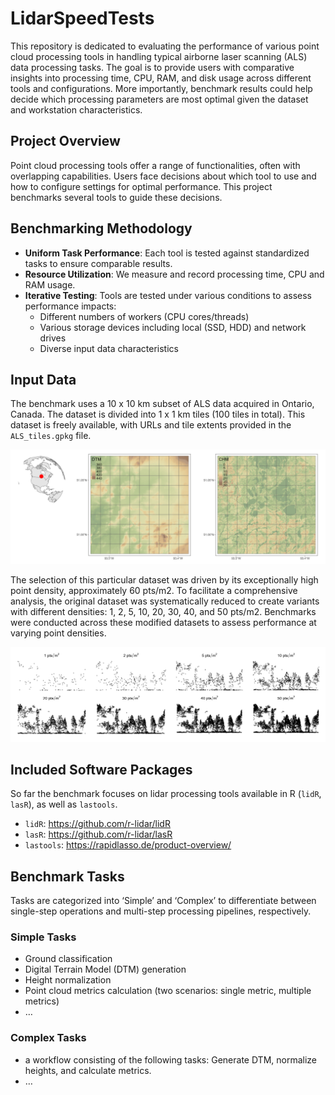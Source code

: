 
<!-- README.md is generated from README.Rmd. Please edit that file -->

# LidarSpeedTests

This repository is dedicated to evaluating the performance of various
point cloud processing tools in handling typical airborne laser scanning
(ALS) data processing tasks. The goal is to provide users with
comparative insights into processing time, CPU, RAM, and disk usage
across different tools and configurations. More importantly, benchmark
results could help decide which processing parameters are most optimal
given the dataset and workstation characteristics.

## Project Overview

Point cloud processing tools offer a range of functionalities, often
with overlapping capabilities. Users face decisions about which tool to
use and how to configure settings for optimal performance. This project
benchmarks several tools to guide these decisions.

## Benchmarking Methodology

- **Uniform Task Performance**: Each tool is tested against standardized
  tasks to ensure comparable results.
- **Resource Utilization**: We measure and record processing time, CPU
  and RAM usage.
- **Iterative Testing**: Tools are tested under various conditions to
  assess performance impacts:
  - Different numbers of workers (CPU cores/threads)
  - Various storage devices including local (SSD, HDD) and network
    drives
  - Diverse input data characteristics

## Input Data

The benchmark uses a 10 x 10 km subset of ALS data acquired in Ontario,
Canada. The dataset is divided into 1 x 1 km tiles (100 tiles in total).
This dataset is freely available, with URLs and tile extents provided in
the `ALS_tiles.gpkg` file.

![](graphics/data.png)

The selection of this particular dataset was driven by its exceptionally
high point density, approximately 60 pts/m2. To facilitate a
comprehensive analysis, the original dataset was systematically reduced
to create variants with different densities: 1, 2, 5, 10, 20, 30, 40,
and 50 pts/m2. Benchmarks were conducted across these modified datasets
to assess performance at varying point densities.

![](graphics/data_density_crossections.png)

## Included Software Packages

So far the benchmark focuses on lidar processing tools available in R
(`lidR`, `lasR`), as well as `lastools`.

- `lidR`: <https://github.com/r-lidar/lidR>
- `lasR`: <https://github.com/r-lidar/lasR>
- `lastools`: <https://rapidlasso.de/product-overview/>

## Benchmark Tasks

Tasks are categorized into ‘Simple’ and ‘Complex’ to differentiate
between single-step operations and multi-step processing pipelines,
respectively.

### Simple Tasks

- Ground classification
- Digital Terrain Model (DTM) generation
- Height normalization
- Point cloud metrics calculation (two scenarios: single metric,
  multiple metrics)
- …

### Complex Tasks

- a workflow consisting of the following tasks: Generate DTM, normalize
  heights, and calculate metrics.
- …
